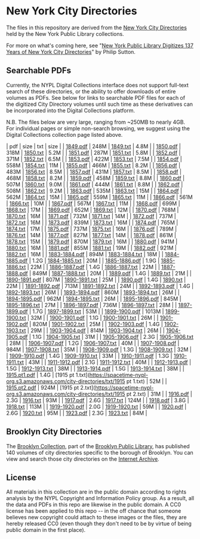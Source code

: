 # New York City Directories

The files in this repository are derived from the [New York City Directories](http://digitalcollections.nypl.org/collections/new-york-city-directories#/?tab=about) held by the New York Public Library collections.

For more on what's coming here, see "[New York Public Library Digitizes 137 Years of New York City Directories](https://www.nypl.org/blog/2016/09/21/new-york-city-directories-free-online)" by Philip Sutton.

## Searchable PDFs

Currently, the NYPL Digital Collections interface does not support full-text
search of these directories, or the ability to offer downloads of entire volumes
as PDFs. See below for links to searchable PDF files for each of the digitized
City Directory volumes until such time as these derivatives can be incorporated
into the Digital Collections platform.

N.B. The files below are very large, ranging from ~250MB to nearly 4GB. For
individual pages or simple non-search browsing, we suggest using the Digital
Collections collection page listed above.

| pdf | size | txt | size |
| [1849.pdf](https://spacetime-nypl-org.s3.amazonaws.com/city-directories/pdfs/1849.pdf) | 248M | [1849.txt](https://spacetime-nypl-org.s3.amazonaws.com/city-directories/txt/1849.txt) | 4.8M |
| [1850.pdf](https://spacetime-nypl-org.s3.amazonaws.com/city-directories/pdfs/1850.pdf) | 318M | [1850.txt](https://spacetime-nypl-org.s3.amazonaws.com/city-directories/txt/1850.txt) | 5.2M |
| [1851.pdf](https://spacetime-nypl-org.s3.amazonaws.com/city-directories/pdfs/1851.pdf) | 287M | [1851.txt](https://spacetime-nypl-org.s3.amazonaws.com/city-directories/txt/1851.txt) | 5.8M |
| [1852.pdf](https://spacetime-nypl-org.s3.amazonaws.com/city-directories/pdfs/1852.pdf) | 371M | [1852.txt](https://spacetime-nypl-org.s3.amazonaws.com/city-directories/txt/1852.txt) | 6.5M |
| [1853.pdf](https://spacetime-nypl-org.s3.amazonaws.com/city-directories/pdfs/1853.pdf) | 422M | [1853.txt](https://spacetime-nypl-org.s3.amazonaws.com/city-directories/txt/1853.txt) | 7.5M |
| [1854.pdf](https://spacetime-nypl-org.s3.amazonaws.com/city-directories/pdfs/1854.pdf) | 558M | [1854.txt](https://spacetime-nypl-org.s3.amazonaws.com/city-directories/txt/1854.txt) |  11M |
| [1855.pdf](https://spacetime-nypl-org.s3.amazonaws.com/city-directories/pdfs/1855.pdf) | 466M | [1855.txt](https://spacetime-nypl-org.s3.amazonaws.com/city-directories/txt/1855.txt) | 8.2M |
| [1856.pdf](https://spacetime-nypl-org.s3.amazonaws.com/city-directories/pdfs/1856.pdf) | 483M | [1856.txt](https://spacetime-nypl-org.s3.amazonaws.com/city-directories/txt/1856.txt) | 8.5M |
| [1857.pdf](https://spacetime-nypl-org.s3.amazonaws.com/city-directories/pdfs/1857.pdf) | 431M | [1857.txt](https://spacetime-nypl-org.s3.amazonaws.com/city-directories/txt/1857.txt) | 8.5M |
| [1858.pdf](https://spacetime-nypl-org.s3.amazonaws.com/city-directories/pdfs/1858.pdf) | 468M | [1858.txt](https://spacetime-nypl-org.s3.amazonaws.com/city-directories/txt/1858.txt) | 8.2M |
| [1859.pdf](https://spacetime-nypl-org.s3.amazonaws.com/city-directories/pdfs/1859.pdf) | 458M | [1859.txt](https://spacetime-nypl-org.s3.amazonaws.com/city-directories/txt/1859.txt) | 8.8M |
| [1860.pdf](https://spacetime-nypl-org.s3.amazonaws.com/city-directories/pdfs/1860.pdf) | 507M | [1860.txt](https://spacetime-nypl-org.s3.amazonaws.com/city-directories/txt/1860.txt) | 9.0M |
| [1861.pdf](https://spacetime-nypl-org.s3.amazonaws.com/city-directories/pdfs/1861.pdf) | 444M | [1861.txt](https://spacetime-nypl-org.s3.amazonaws.com/city-directories/txt/1861.txt) | 8.8M |
| [1862.pdf](https://spacetime-nypl-org.s3.amazonaws.com/city-directories/pdfs/1862.pdf) | 508M | [1862.txt](https://spacetime-nypl-org.s3.amazonaws.com/city-directories/txt/1862.txt) | 9.2M |
| [1863.pdf](https://spacetime-nypl-org.s3.amazonaws.com/city-directories/pdfs/1863.pdf) | 535M | [1863.txt](https://spacetime-nypl-org.s3.amazonaws.com/city-directories/txt/1863.txt) |  15M |
| [1864.pdf](https://spacetime-nypl-org.s3.amazonaws.com/city-directories/pdfs/1864.pdf) | 562M | [1864.txt](https://spacetime-nypl-org.s3.amazonaws.com/city-directories/txt/1864.txt) |  15M |
| [1865.pdf](https://spacetime-nypl-org.s3.amazonaws.com/city-directories/pdfs/1865.pdf) | 559M | [1865.txt](https://spacetime-nypl-org.s3.amazonaws.com/city-directories/txt/1865.txt) |  11M |
| [1866.pdf](https://spacetime-nypl-org.s3.amazonaws.com/city-directories/pdfs/1866.pdf) | 561M | [1866.txt](https://spacetime-nypl-org.s3.amazonaws.com/city-directories/txt/1866.txt) |  10M |
| [1867.pdf](https://spacetime-nypl-org.s3.amazonaws.com/city-directories/pdfs/1867.pdf) | 567M | [1867.txt](https://spacetime-nypl-org.s3.amazonaws.com/city-directories/txt/1867.txt) |  11M |
| [1868.pdf](https://spacetime-nypl-org.s3.amazonaws.com/city-directories/pdfs/1868.pdf) | 699M | [1868.txt](https://spacetime-nypl-org.s3.amazonaws.com/city-directories/txt/1868.txt) |  17M |
| [1869.pdf](https://spacetime-nypl-org.s3.amazonaws.com/city-directories/pdfs/1869.pdf) | 652M | [1869.txt](https://spacetime-nypl-org.s3.amazonaws.com/city-directories/txt/1869.txt) |  12M |
| [1870.pdf](https://spacetime-nypl-org.s3.amazonaws.com/city-directories/pdfs/1870.pdf) | 768M | [1870.txt](https://spacetime-nypl-org.s3.amazonaws.com/city-directories/txt/1870.txt) |  16M |
| [1871.pdf](https://spacetime-nypl-org.s3.amazonaws.com/city-directories/pdfs/1871.pdf) | 732M | [1871.txt](https://spacetime-nypl-org.s3.amazonaws.com/city-directories/txt/1871.txt) |  14M |
| [1872.pdf](https://spacetime-nypl-org.s3.amazonaws.com/city-directories/pdfs/1872.pdf) | 737M | [1872.txt](https://spacetime-nypl-org.s3.amazonaws.com/city-directories/txt/1872.txt) |  16M |
| [1873.pdf](https://spacetime-nypl-org.s3.amazonaws.com/city-directories/pdfs/1873.pdf) | 839M | [1873.txt](https://spacetime-nypl-org.s3.amazonaws.com/city-directories/txt/1873.txt) |  16M |
| [1874.pdf](https://spacetime-nypl-org.s3.amazonaws.com/city-directories/pdfs/1874.pdf) | 765M | [1874.txt](https://spacetime-nypl-org.s3.amazonaws.com/city-directories/txt/1874.txt) |  17M |
| [1875.pdf](https://spacetime-nypl-org.s3.amazonaws.com/city-directories/pdfs/1875.pdf) | 737M | [1875.txt](https://spacetime-nypl-org.s3.amazonaws.com/city-directories/txt/1875.txt) |  16M |
| [1876.pdf](https://spacetime-nypl-org.s3.amazonaws.com/city-directories/pdfs/1876.pdf) | 789M | [1876.txt](https://spacetime-nypl-org.s3.amazonaws.com/city-directories/txt/1876.txt) |  14M |
| [1877.pdf](https://spacetime-nypl-org.s3.amazonaws.com/city-directories/pdfs/1877.pdf) | 827M | [1877.txt](https://spacetime-nypl-org.s3.amazonaws.com/city-directories/txt/1877.txt) |  14M |
| [1878.pdf](https://spacetime-nypl-org.s3.amazonaws.com/city-directories/pdfs/1878.pdf) | 861M | [1878.txt](https://spacetime-nypl-org.s3.amazonaws.com/city-directories/txt/1878.txt) |  15M |
| [1879.pdf](https://spacetime-nypl-org.s3.amazonaws.com/city-directories/pdfs/1879.pdf) | 870M | [1879.txt](https://spacetime-nypl-org.s3.amazonaws.com/city-directories/txt/1879.txt) |  16M |
| [1880.pdf](https://spacetime-nypl-org.s3.amazonaws.com/city-directories/pdfs/1880.pdf) | 941M | [1880.txt](https://spacetime-nypl-org.s3.amazonaws.com/city-directories/txt/1880.txt) |  16M |
| [1881.pdf](https://spacetime-nypl-org.s3.amazonaws.com/city-directories/pdfs/1881.pdf) | 855M | [1881.txt](https://spacetime-nypl-org.s3.amazonaws.com/city-directories/txt/1881.txt) |  19M |
| [1882.pdf](https://spacetime-nypl-org.s3.amazonaws.com/city-directories/pdfs/1882.pdf) | 921M | [1882.txt](https://spacetime-nypl-org.s3.amazonaws.com/city-directories/txt/1882.txt) |  16M |
| [1883-1884.pdf](https://spacetime-nypl-org.s3.amazonaws.com/city-directories/pdfs/1883-1884.pdf) | 894M | [1883-1884.txt](https://spacetime-nypl-org.s3.amazonaws.com/city-directories/txt/1883-1884.txt) |  18M |
| [1884-1885.pdf](https://spacetime-nypl-org.s3.amazonaws.com/city-directories/pdfs/1884-1885.pdf) | 1.2G | [1884-1885.txt](https://spacetime-nypl-org.s3.amazonaws.com/city-directories/txt/1884-1885.txt) |  20M |
| [1885-1886.pdf](https://spacetime-nypl-org.s3.amazonaws.com/city-directories/pdfs/1885-1886.pdf) | 1.9G | [1885-1886.txt](https://spacetime-nypl-org.s3.amazonaws.com/city-directories/txt/1885-1886.txt) |  22M |
| [1886-1887.pdf](https://spacetime-nypl-org.s3.amazonaws.com/city-directories/pdfs/1886-1887.pdf) | 1.4G | [1886-1887.txt](https://spacetime-nypl-org.s3.amazonaws.com/city-directories/txt/1886-1887.txt) |  22M |
| [1887-1888.pdf](https://spacetime-nypl-org.s3.amazonaws.com/city-directories/pdfs/1887-1888.pdf) | 849M | [1887-1888.txt](https://spacetime-nypl-org.s3.amazonaws.com/city-directories/txt/1887-1888.txt) |  20M |
| [1889.pdf](https://spacetime-nypl-org.s3.amazonaws.com/city-directories/pdfs/1889.pdf) | 1.4G | [1889.txt](https://spacetime-nypl-org.s3.amazonaws.com/city-directories/txt/1889.txt) |  21M |
| [1890-1891.pdf](https://spacetime-nypl-org.s3.amazonaws.com/city-directories/pdfs/1890-1891.pdf) | 807M | [1890-1891.txt](https://spacetime-nypl-org.s3.amazonaws.com/city-directories/txt/1890-1891.txt) |  25M |
| [1890.pdf](https://spacetime-nypl-org.s3.amazonaws.com/city-directories/pdfs/1890.pdf) | 1.4G | [1890.txt](https://spacetime-nypl-org.s3.amazonaws.com/city-directories/txt/1890.txt) |  22M |
| [1891-1892.pdf](https://spacetime-nypl-org.s3.amazonaws.com/city-directories/pdfs/1891-1892.pdf) | 713M | [1891-1892.txt](https://spacetime-nypl-org.s3.amazonaws.com/city-directories/txt/1891-1892.txt) |  24M |
| [1892-1893.pdf](https://spacetime-nypl-org.s3.amazonaws.com/city-directories/pdfs/1892-1893.pdf) | 1.4G | [1892-1893.txt](https://spacetime-nypl-org.s3.amazonaws.com/city-directories/txt/1892-1893.txt) |  26M |
| [1893-1894.pdf](https://spacetime-nypl-org.s3.amazonaws.com/city-directories/pdfs/1893-1894.pdf) | 860M | [1893-1894.txt](https://spacetime-nypl-org.s3.amazonaws.com/city-directories/txt/1893-1894.txt) |  26M |
| [1894-1895.pdf](https://spacetime-nypl-org.s3.amazonaws.com/city-directories/pdfs/1894-1895.pdf) | 962M | [1894-1895.txt](https://spacetime-nypl-org.s3.amazonaws.com/city-directories/txt/1894-1895.txt) |  26M |
| [1895-1896.pdf](https://spacetime-nypl-org.s3.amazonaws.com/city-directories/pdfs/1895-1896.pdf) | 845M | [1895-1896.txt](https://spacetime-nypl-org.s3.amazonaws.com/city-directories/txt/1895-1896.txt) |  27M |
| [1896-1897.pdf](https://spacetime-nypl-org.s3.amazonaws.com/city-directories/pdfs/1896-1897.pdf) | 736M | [1896-1897.txt](https://spacetime-nypl-org.s3.amazonaws.com/city-directories/txt/1896-1897.txt) |  28M |
| [1897-1899.pdf](https://spacetime-nypl-org.s3.amazonaws.com/city-directories/pdfs/1897-1899.pdf) | 1.7G | [1897-1899.txt](https://spacetime-nypl-org.s3.amazonaws.com/city-directories/txt/1897-1899.txt) |  53M |
| [1899-1900.pdf](https://spacetime-nypl-org.s3.amazonaws.com/city-directories/pdfs/1899-1900.pdf) | 1013M | [1899-1900.txt](https://spacetime-nypl-org.s3.amazonaws.com/city-directories/txt/1899-1900.txt) |  32M |
| [1900-1901.pdf](https://spacetime-nypl-org.s3.amazonaws.com/city-directories/pdfs/1900-1901.pdf) | 1.1G | [1900-1901.txt](https://spacetime-nypl-org.s3.amazonaws.com/city-directories/txt/1900-1901.txt) |  26M |
| [1901-1902.pdf](https://spacetime-nypl-org.s3.amazonaws.com/city-directories/pdfs/1901-1902.pdf) | 820M | [1901-1902.txt](https://spacetime-nypl-org.s3.amazonaws.com/city-directories/txt/1901-1902.txt) |  25M |
| [1902-1903.pdf](https://spacetime-nypl-org.s3.amazonaws.com/city-directories/pdfs/1902-1903.pdf) | 1.4G | [1902-1903.txt](https://spacetime-nypl-org.s3.amazonaws.com/city-directories/txt/1902-1903.txt) |  29M |
| [1903-1904.pdf](https://spacetime-nypl-org.s3.amazonaws.com/city-directories/pdfs/1903-1904.pdf) | 814M | [1903-1904.txt](https://spacetime-nypl-org.s3.amazonaws.com/city-directories/txt/1903-1904.txt) |  26M |
| [1904-1905.pdf](https://spacetime-nypl-org.s3.amazonaws.com/city-directories/pdfs/1904-1905.pdf) | 1.1G | [1904-1905.txt](https://spacetime-nypl-org.s3.amazonaws.com/city-directories/txt/1904-1905.txt) |  31M |
| [1905-1906.pdf](https://spacetime-nypl-org.s3.amazonaws.com/city-directories/pdfs/1905-1906.pdf) | 2.3G | [1905-1906.txt](https://spacetime-nypl-org.s3.amazonaws.com/city-directories/txt/1905-1906.txt) |  28M |
| [1906-1907.pdf](https://spacetime-nypl-org.s3.amazonaws.com/city-directories/pdfs/1906-1907.pdf) | 1.2G | [1906-1907.txt](https://spacetime-nypl-org.s3.amazonaws.com/city-directories/txt/1906-1907.txt) |  40M |
| [1907-1908.pdf](https://spacetime-nypl-org.s3.amazonaws.com/city-directories/pdfs/1907-1908.pdf) | 984M | [1907-1908.txt](https://spacetime-nypl-org.s3.amazonaws.com/city-directories/txt/1907-1908.txt) |  35M |
| [1908-1909.pdf](https://spacetime-nypl-org.s3.amazonaws.com/city-directories/pdfs/1908-1909.pdf) | 1.3G | [1908-1909.txt](https://spacetime-nypl-org.s3.amazonaws.com/city-directories/txt/1908-1909.txt) |  32M |
| [1909-1910.pdf](https://spacetime-nypl-org.s3.amazonaws.com/city-directories/pdfs/1909-1910.pdf) | 1.4G | [1909-1910.txt](https://spacetime-nypl-org.s3.amazonaws.com/city-directories/txt/1909-1910.txt) |  33M |
| [1910-1911.pdf](https://spacetime-nypl-org.s3.amazonaws.com/city-directories/pdfs/1910-1911.pdf) | 1.3G | [1910-1911.txt](https://spacetime-nypl-org.s3.amazonaws.com/city-directories/txt/1910-1911.txt) |  43M |
| [1911-1912.pdf](https://spacetime-nypl-org.s3.amazonaws.com/city-directories/pdfs/1911-1912.pdf) | 2.1G | [1911-1912.txt](https://spacetime-nypl-org.s3.amazonaws.com/city-directories/txt/1911-1912.txt) |  40M |
| [1912-1913.pdf](https://spacetime-nypl-org.s3.amazonaws.com/city-directories/pdfs/1912-1913.pdf) | 1.5G | [1912-1913.txt](https://spacetime-nypl-org.s3.amazonaws.com/city-directories/txt/1912-1913.txt) |  38M |
| [1913-1914.pdf](https://spacetime-nypl-org.s3.amazonaws.com/city-directories/pdfs/1913-1914.pdf) | 1.5G | [1913-1914.txt](https://spacetime-nypl-org.s3.amazonaws.com/city-directories/txt/1913-1914.txt) |  38M |
| [1915.pt1.pdf](https://spacetime-nypl-org.s3.amazonaws.com/city-directories/pdfs/1915.pt1.pdf) | 1.4G | [1915 pt 1.txt](https://spacetime-nypl-org.s3.amazonaws.com/city-directories/txt/1915 pt 1.txt) |  52M |
| [1915.pt2.pdf](https://spacetime-nypl-org.s3.amazonaws.com/city-directories/pdfs/1915.pt2.pdf) | 924M | [1915 pt 2.txt](https://spacetime-nypl-org.s3.amazonaws.com/city-directories/txt/1915 pt 2.txt) |  31M |
| [1916.pdf](https://spacetime-nypl-org.s3.amazonaws.com/city-directories/pdfs/1916.pdf) | 2.3G | [1916.txt](https://spacetime-nypl-org.s3.amazonaws.com/city-directories/txt/1916.txt) |  93M |
| [1917.pdf](https://spacetime-nypl-org.s3.amazonaws.com/city-directories/pdfs/1917.pdf) | 2.6G | [1917.txt](https://spacetime-nypl-org.s3.amazonaws.com/city-directories/txt/1917.txt) | 124M |
| [1918.pdf](https://spacetime-nypl-org.s3.amazonaws.com/city-directories/pdfs/1918.pdf) | 3.8G | [1918.txt](https://spacetime-nypl-org.s3.amazonaws.com/city-directories/txt/1918.txt) | 113M |
| [1919-1920.pdf](https://spacetime-nypl-org.s3.amazonaws.com/city-directories/pdfs/1919-1920.pdf) | 2.0G | [1919-1920.txt](https://spacetime-nypl-org.s3.amazonaws.com/city-directories/txt/1919-1920.txt) |  59M |
| [1920.pdf](https://spacetime-nypl-org.s3.amazonaws.com/city-directories/pdfs/1920.pdf) | 2.6G | [1920.txt](https://spacetime-nypl-org.s3.amazonaws.com/city-directories/txt/1920.txt) |  95M |
| [1923.pdf](https://spacetime-nypl-org.s3.amazonaws.com/city-directories/pdfs/1923.pdf) | 2.3G | [1923.txt](https://spacetime-nypl-org.s3.amazonaws.com/city-directories/txt/1923.txt) |  84M |

## Brooklyn City Directories

The [Brooklyn Collection](https://www.bklynlibrary.org/brooklyncollection), part of the [Brooklyn Public
Library](https://www.bklynlibrary.org/), has published 140
volumes of city directories specific to the borough of Brooklyn. You can view
and search those city directories on the [Internet
Archive](https://archive.org/details/brooklynpubliclibrary?=&sort=date).

## License
All materials in this collection are in the public domain according to rights analysis by the NYPL Copyright and Information Policy group. As a result, all the data and PDFs in this repo are likewise in the public domain. A CC0 license has been applied to this repo -- in the off chance that someone believes new copyright could attach to these images or the files, they are hereby released CC0 (even though they don't need to be by virtue of being public domain in the first place).
